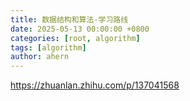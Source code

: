 ```yaml
---
title: 数据结构和算法-学习路线
date: 2025-05-13 00:00:00 +0800
categories: [root, algorithm]
tags: [algorithm]
author: ahern
---
```


https://zhuanlan.zhihu.com/p/137041568
